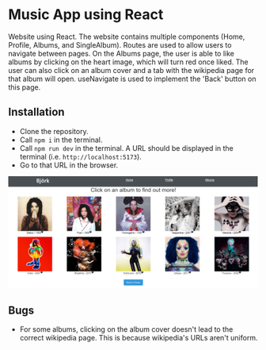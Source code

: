 # Music App using React
Website using React. The website contains multiple components (Home, Profile, Albums, and SingleAlbum). Routes are used to allow users to navigate between pages. On the Albums page, the user is able to like albums by clicking on the heart image, which will turn red once liked. The user can also click on an album cover and a tab with the wikipedia page for that album will open. useNavigate is used to implement the 'Back' button on this page. 


## Installation
- Clone the repository.
- Call `npm i` in the terminal.
- Call `npm run dev` in the terminal. A URL should be displayed in the terminal (i.e. `http://localhost:5173`).
- Go to that URL in the browser.

![Screenshot of site](./assests/Screenshot.png)

## Bugs
- For some albums, clicking on the album cover doesn't lead to the correct wikipedia page. This is because wikipedia's URLs aren't uniform.

